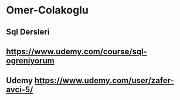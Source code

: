 # Omer-Colakoglu
 ## Sql Dersleri
 ## https://www.udemy.com/course/sql-ogreniyorum

 ## Udemy https://www.udemy.com/user/zafer-avci-5/
